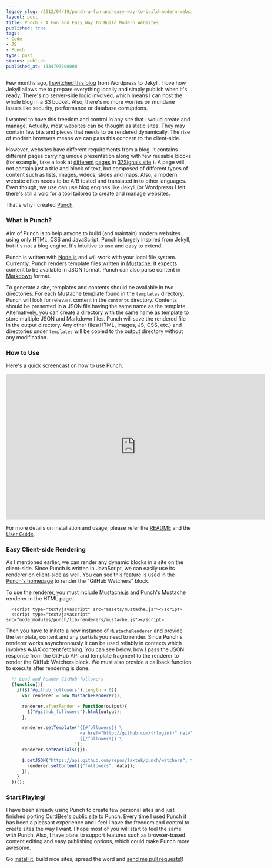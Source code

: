 ```yaml
---
legacy_slug: /2012/04/19/punch-a-fun-and-easy-way-to-build-modern-websites
layout: post
title: Punch - A Fun and Easy Way to Build Modern Websites
published: true
tags:
- Code
- JS
- Punch
type: post
status: publish
published_at: 1334793600000
---
```


Few months ago, [I switched this blog](http://laktek.com/2011/11/17/why-and-how-i-revamped-my-blog) from Wordpress to Jekyll. I love how Jekyll allows me to prepare everything locally and simply publish when it's ready. There's no server-side logic involved, which means I can host the whole blog in a S3 bucket. Also, there's no more worries on mundane issues like security, performance or database corruptions.

I wanted to have this freedom and control in any site that I would create and manage. Actually, most websites can be thought as static sites. They may contain few bits and pieces that needs to be rendered dynamically. The rise of modern browsers means we can pass this concern to the client-side.

However, websites have different requirements from a blog. It contains different pages carrying unique presentation along with few reusable blocks (for example, take a look at [different](http://37signals.com/about) [pages](http://37signals.com/speaks) in [37Signals site](http://37signals.com) ). A page will not contain just a title and block of text, but composed of different types of content such as lists, images, videos, slides and maps. Also, a modern website often needs to be A/B tested and translated in to other languages. Even though, we use can use blog engines like Jekyll (or Wordpress) I felt there's still a void for a tool tailored to create and manage websites.

That's why I created [Punch](http://laktek.github.com/punch).

### What is Punch?

Aim of Punch is to help anyone to build (and maintain) modern websites using only HTML, CSS and JavaScript. Punch is largely inspired from Jekyll, but it's not a blog engine. It's intuitive to use and easy to extend.

Punch is written with [Node.js](http://nodejs.org) and will work with your local file system. Currently, Punch renders template files written in [Mustache](http://mustache.github.com/). It expects content to be available in JSON format. Punch can also parse content in [Markdown](daringfireball.net/projects/markdown/) format.

To generate a site, templates and contents should be available in two directories. For each Mustache template found in the `templates` directory, Punch will look for relevant content in the `contents` directory. Contents should be presented in a JSON file having the same name as the template. Alternatively, you can create a directory with the same name as template to store multiple JSON and Markdown files. Punch will save the rendered file in the output directory. Any other files(HTML, images, JS, CSS, etc.) and directories under `templates` will be copied to the output directory without any modification.

### How to Use

Here's a quick screencast on how to use Punch.

<iframe src="http://player.vimeo.com/video/40645795?title=0&amp;byline=0&amp;portrait=0" width="704" height="396" frameborder="0" webkitAllowFullScreen mozallowfullscreen allowFullScreen></iframe>

For more details on installation and usage, please refer the [README](https://github.com/laktek/punch/blob/master/README.md) and the [User Guide](http://laktek.github.com/punch/user_guide.html).

### Easy Client-side Rendering

As I mentioned earlier, we can render any dynamic blocks in a site on the client-side. Since Punch is written in JavaScript, we can easily use its renderer on client-side as well. You can see this feature is used in the [Punch's homepage](http://laktek.github.com/punch) to render the "GitHub Watchers" block.

To use the renderer, you must include [Mustache.js](https://github.com/janl/mustache.js/) and Punch's Mustache renderer in the HTML page.

```
  <script type="text/javascript" src="assets/mustache.js"></script>
  <script type="text/javascript" src="node_modules/punch/lib/renderers/mustache.js"></script>
```

Then you have to initate a new instance of `MustacheRenderer` and provide the template, content and any partials you need to render. Since Punch's renderer works asynchronously it can be used reliably in contexts which involves AJAX content fetching. You can see below, how I pass the JSON response from the GitHub API and template fragment to the renderer to render the GitHub Watchers block. We must also provide a callback function to execute after rendering is done.

```javascript
  // Load and Render GitHub followers
  (function(){
    if($("#github_followers").length > 0){
      var renderer = new MustacheRenderer();

      renderer.afterRender = function(output){
        $("#github_followers").html(output);
      };

      renderer.setTemplate('{{#followers}} \
                            <a href="http://github.com/{{login}}" rel="nofollow"><img size="16" src="{{avatar_url}}" title="{{login}}" alt="{{login}}"/></a> \
                            {{/followers}} \
                          ');
      renderer.setPartials({});

      $.getJSON("https://api.github.com/repos/laktek/punch/watchers", function(data){
        renderer.setContent({"followers": data});
      });
    }
  })();
```

### Start Playing!

I have been already using Punch to create few personal sites and just finished porting [CurdBee's public site](http://curdbee.com) to Punch. Every time I used Punch it has been a pleasant experience and I feel I have the freedom and control to create sites the way I want. I hope most of you will start to feel the same with Punch.  Also, I have plans to support features such as browser-based content editing and easy publishing options, which could make Punch more awesome.

Go [install it](http://laktek.github.com/punch), build nice sites, spread the word and [send me pull requests!](http://github.com/laktek/punch)!
